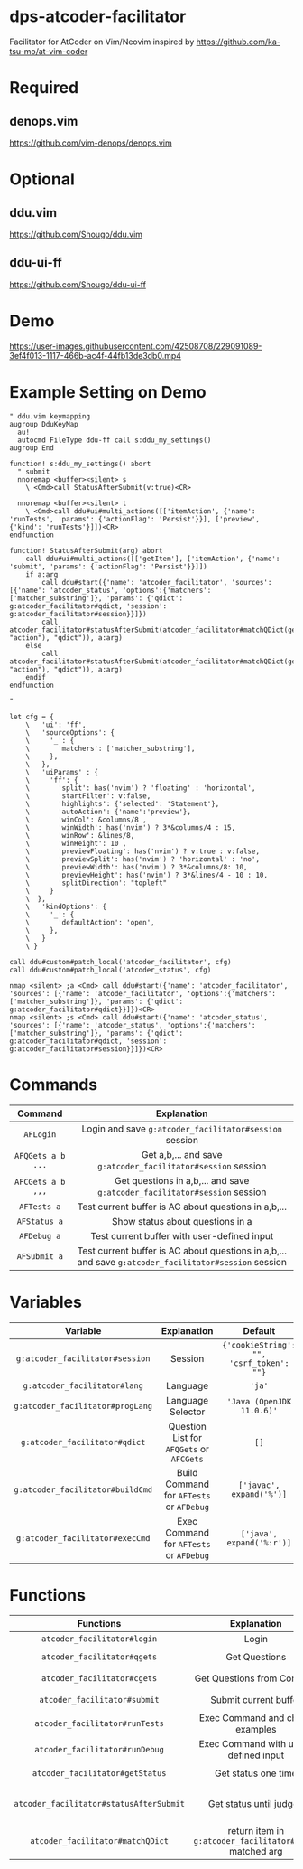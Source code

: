 # dps-atcoder-facilitator

Facilitator for AtCoder on Vim/Neovim inspired by https://github.com/ka-tsu-mo/at-vim-coder

# Required

## denops.vim

https://github.com/vim-denops/denops.vim

# Optional

## ddu.vim

https://github.com/Shougo/ddu.vim

## ddu-ui-ff

https://github.com/Shougo/ddu-ui-ff

# Demo

https://user-images.githubusercontent.com/42508708/229091089-3ef4f013-1117-466b-ac4f-44fb13de3db0.mp4

# Example Setting on Demo

```
" ddu.vim keymapping
augroup DduKeyMap
  au!
  autocmd FileType ddu-ff call s:ddu_my_settings()
augroup End

function! s:ddu_my_settings() abort
  " submit
  nnoremap <buffer><silent> s
    \ <Cmd>call StatusAfterSubmit(v:true)<CR>

  nnoremap <buffer><silent> t
    \ <Cmd>call ddu#ui#multi_actions([['itemAction', {'name': 'runTests', 'params': {'actionFlag': 'Persist'}}], ['preview', {'kind': 'runTests'}]])<CR>
endfunction

function! StatusAfterSubmit(arg) abort
    call ddu#ui#multi_actions([['getItem'], ['itemAction', {'name': 'submit', 'params': {'actionFlag': 'Persist'}}]])
    if a:arg
        call ddu#start({'name': 'atcoder_facilitator', 'sources': [{'name': 'atcoder_status', 'options':{'matchers': ['matcher_substring']}, 'params': {'qdict': g:atcoder_facilitator#qdict, 'session': g:atcoder_facilitator#session}}]})
        call atcoder_facilitator#statusAfterSubmit(atcoder_facilitator#matchQDict(get(get(b:ddu_ui_item, "action"), "qdict")), a:arg)
    else
        call atcoder_facilitator#statusAfterSubmit(atcoder_facilitator#matchQDict(get(get(b:ddu_ui_item, "action"), "qdict")), a:arg)
    endif
endfunction

" 

let cfg = {
    \   'ui': 'ff',
    \   'sourceOptions': {
    \     '_': {
    \       'matchers': ['matcher_substring'],
    \     },
    \   },
    \   'uiParams' : {
    \     'ff': {
    \       'split': has('nvim') ? 'floating' : 'horizontal',
    \       'startFilter': v:false,
    \       'highlights': {'selected': 'Statement'},
    \       'autoAction': {'name':'preview'},
    \       'winCol': &columns/8 ,
    \       'winWidth': has('nvim') ? 3*&columns/4 : 15,
    \       'winRow': &lines/8,
    \       'winHeight': 10 ,
    \       'previewFloating': has('nvim') ? v:true : v:false,
    \       'previewSplit': has('nvim') ? 'horizontal' : 'no',
    \       'previewWidth': has('nvim') ? 3*&columns/8: 10,
    \       'previewHeight': has('nvim') ? 3*&lines/4 - 10 : 10,
    \       'splitDirection': "topleft"
    \     }
    \  },
    \   'kindOptions': {
    \     '_': {
    \       'defaultAction': 'open',
    \     },
    \   }
    \ }

call ddu#custom#patch_local('atcoder_facilitator', cfg)
call ddu#custom#patch_local('atcoder_status', cfg)

nmap <silent> ;a <Cmd> call ddu#start({'name': 'atcoder_facilitator', 'sources': [{'name': 'atcoder_facilitator', 'options':{'matchers': ['matcher_substring']}, 'params': {'qdict': g:atcoder_facilitator#qdict}}]})<CR>
nmap <silent> ;s <Cmd> call ddu#start({'name': 'atcoder_status', 'sources': [{'name': 'atcoder_status', 'options':{'matchers': ['matcher_substring']}, 'params': {'qdict': g:atcoder_facilitator#qdict, 'session': g:atcoder_facilitator#session}}]})<CR>
```

# Commands

|Command|Explanation|
|:-:|:-:|
|`AFLogin`| Login and save `g:atcoder_facilitator#session` session |
|`AFQGets a b ...`| Get a,b,... and save `g:atcoder_facilitator#session` session |
|`AFCGets a b ,,,`| Get questions in a,b,... and save `g:atcoder_facilitator#session` session |
|`AFTests a`| Test current buffer is AC about questions in a,b,...|
|`AFStatus a`| Show status  about questions in a|
|`AFDebug a`| Test current buffer with user-defined input|
|`AFSubmit a`| Test current buffer is AC about questions in a,b,... and save `g:atcoder_facilitator#session` session |

# Variables

|Variable|Explanation|Default|
|:-:|:-:|:-:|
|`g:atcoder_facilitator#session`|Session|`{'cookieString': "", 'csrf_token': ""}`|
|`g:atcoder_facilitator#lang`|Language|`'ja'`|
|`g:atcoder_facilitator#progLang`|Language Selector|`'Java (OpenJDK 11.0.6)'`|
|`g:atcoder_facilitator#qdict`|Question List for `AFQGets` or `AFCGets`|`[]`|
|`g:atcoder_facilitator#buildCmd`|Build Command for `AFTests` or `AFDebug`|`['javac', expand('%')]`|
|`g:atcoder_facilitator#execCmd`|Exec Command for `AFTests` or `AFDebug`|`['java', expand('%:r')]`|

# Functions

|Functions|Explanation|Args|
|:-:|:-:|:-:|
|`atcoder_facilitator#login`|Login|`()`|
|`atcoder_facilitator#qgets`|Get Questions|`(questions: [string])`|
|`atcoder_facilitator#cgets`|Get Questions from Contests|`(contests: [string])`|
|`atcoder_facilitator#submit`|Submit current buffer|`(question: string)`|
|`atcoder_facilitator#runTests`|Exec Command and check examples|`(question: string)`|
|`atcoder_facilitator#runDebug`|Exec Command with user-defined input|`()`|
|`atcoder_facilitator#getStatus`|Get status one time|`(qdict: [qdict])`|
|`atcoder_facilitator#statusAfterSubmit`|Get status until judged|`(qdict: [dict], isRefreshDdu: boolean)`|
|`atcoder_facilitator#matchQDict`|return item in `g:atcoder_facilitator#qdict` matched arg|`(qdict: qdict)`|
